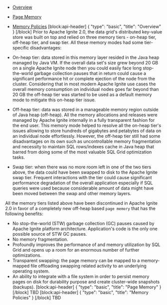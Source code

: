 * [Overview](doc:page-memory#overview)
* [Page Memory](doc:page-memory#page-memory)
* [Memory Policies](doc:page-memory#memory-policies)
[block:api-header]
{
  "type": "basic",
  "title": "Overview"
}
[/block]
Prior to Apache Ignite 2.0, the data grid's distributed key-value store was built on top and relied on three memory tiers - on-heap tier, off-heap tier, and swap tier. All these memory modes had some tier-specific disadvantages:

* On-heap tier: data stored in this memory layer resided in the Java heap managed by Java VM. If the overall data set's size grew beyond 20 GB on a single Apache Ignite node then you could easily face long stop-the-world garbage collection pauses that in return could cause a significant performance hit or complete ejection of the node from the cluster. Considering that in most modern Apache Ignite use cases the overall memory consumption on individual nodes goes far beyond than 20 GB the off-heap tier was started to be used as a default memory mode to mitigate this on-heap tier issue.

* Off-heap tier: data was stored in a manageable memory region outside of Java heap (off-heap). All the memory allocations and releases were managed by Apache Ignite internally in a fully transparent fashion for the end user. This memory mode helped to resolve all the on-heap tier's issues allowing to store hundreds of gigabytes and petabytes of data on an individual node effortlessly. However, the off-heap tier still had some disadvantages on its own such as uncontrollable memory fragmentation and necessity to maintain SQL rows/indexes cache in Java heap that barred from doing some of the most valuable SQL Grid optimization tasks.

* Swap tier: when there was no more room left in one of the two tiers above, the data could have been swapped to disk to the Apache Ignite swap tier. Frequent interactions with the tier could cause significant performance degradation of the overall application especially if SQL queries were used because considerable amount of data might have been moved between the swap and other memory layers.          

All the memory tiers listed above have been discontinued in Apache Ignite 2.0 in favor of a completely new off-heap based `page memory` that has the following benefits:
* No stop-the-world (STW) garbage collection (GC) pauses caused by Apache Ignite platform architecture. Application's code is the only one possible source of STW GC pauses.
* No memory fragmentation.
* Profoundly improves the performance of and memory utilization by SQL Grid and opens up a room for an enormous number of further optimizations.
* Transparent swapping: the page memory can be mapped to a memory-mapped file offloading swapping related activity to an underlying operating system.
* An ability to integrate with a file system in order to persist memory pages on disk for durability purpose and create cluster-wide snapshots (backups).
[block:api-header]
{
  "type": "basic",
  "title": "Page Memory"
}
[/block]
TBD
[block:api-header]
{
  "type": "basic",
  "title": "Memory Policies"
}
[/block]
TBD